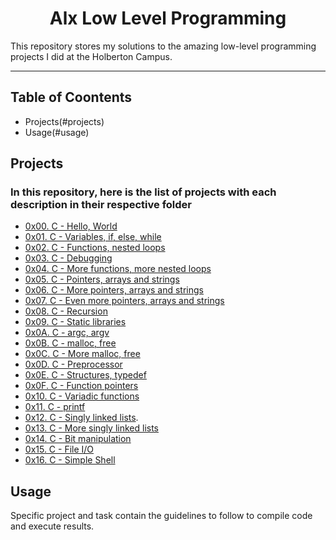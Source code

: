 <h1 align="center">Alx  Low Level Programming</h1>
This repository stores my solutions to the amazing low-level programming projects I did at the Holberton Campus.

---

## Table of Coontents
- Projects(#projects)
- Usage(#usage)

## Projects
### In this repository, here is the list of projects with each description in their respective folder
* [0x00. C - Hello, World](https://github.com/Homorkhay/alx-low_level_programming/tree/master/0x00-hello_world)
* [0x01. C - Variables, if, else, while](https://github.com/Homorkhay/alx-low_level_programming/tree/master/0x01-variables_if_else_while)
* [0x02. C - Functions, nested loops](https://github.com/Homorkhay/alx-low_level_programming/tree/master/0x02-functions_nested_loops)
* [0x03. C - Debugging](https://github.com/Homorkhay/alx-low_level_programming/tree/master/0x03-debugging)
* [0x04. C - More functions, more nested loops](https://github.com/Homorkhay/alx-low_level_programming/tree/master/0x04-more_functions_nested_loops)
* [0x05. C - Pointers, arrays and strings](https://github.com/Homorkhay/alx-low_level_programming/tree/master/0x05-pointers_arrays_strings)
* [0x06. C - More pointers, arrays and strings](https://github.com/Homorkhay/alx-low_level_programming/tree/master/0x06-pointers_arrays_strings)
* [0x07. C - Even more pointers, arrays and strings](https://github.com/Homorkhay/alx-low_level_programming/tree/master/0x07-pointers_arrays_strings)
* [0x08. C - Recursion](https://github.com/Homorkhay/alx-low_level_programming/tree/master/0x08-recursion)
* [0x09. C - Static libraries](https://github.com/Homorkhay/alx-low_level_programming/tree/master/0x09-static_libraries)
* [0x0A. C - argc, argv](https://github.com/Homorkhay/alx-low_level_programming/tree/master/0x03A-argc_argv)
* [0x0B. C - malloc, free](https://github.com/Homorkhay/alx-low_level_programming/tree/master/0x0B-malloc_free)
* [0x0C. C - More malloc, free](https://github.com/Homorkhay/alx-low_level_programming/tree/master/0x0C-more_malloc_free)
* [0x0D. C - Preprocessor](https://github.com/Homorkhay/alx-low_level_programming/tree/master/0x0D-preprocessor)
* [0x0E. C - Structures, typedef](https://github.com/Homorkhay/alx-low_level_programming/tree/master/0x0E-structures_typedef)
* [0x0F. C - Function pointers](https://github.com/Homorkhay/alx-low_level_programming/tree/master/0x0F-function_pointers)
* [0x10. C - Variadic functions](https://github.com/Homorkhay/alx-low_level_programming/tree/master/0x10-variadic_functions)
* [0x11. C - printf](https://github.com/Homorkhay/alx-low_level_programming/printf)
* [0x12. C - Singly linked lists](https://github.com/Homorkhay/alx-low_level_programming/tree/master/0x12-singly_linked_lists).
* [0x13. C - More singly linked lists](https://github.com/Homorkhay/alx-low_level_programming/tree/master/0x13-more_singly_linked_lists)
* [0x14. C - Bit manipulation](https://github.com/Homorkhay/alx-low_level_programming/tree/master/0x14-bit_manipulation)
* [0x15. C - File I/O](https://github.com/Homorkhay/alx-low_level_programming/tree/master/0x15-file_io)
* [0x16. C - Simple Shell]()

## Usage
Specific project and task contain the guidelines to follow to compile code and execute results.
